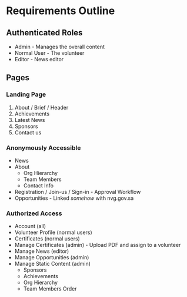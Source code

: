 # Requirements Outline

## Authenticated Roles

- Admin - Manages the overall content
- Normal User - The volunteer
- Editor - News editor

## Pages

### Landing Page
1. About / Brief / Header
2. Achievements
3. Latest News
4. Sponsors
5. Contact us

### Anonymously Accessible
- News
- About
	- Org Hierarchy
	- Team Members
	- Contact Info
- Registration / Join-us / Sign-in - Approval Workflow
- Opportunities - Linked _somehow_ with nvg.gov.sa

### Authorized Access
- Account (all)
- Volunteer Profile (normal users)
- Certificates (normal users)
- Manage Certificates (admin) - Upload PDF and assign to a volunteer
- Manage News (editor)
- Manage Opportunities (admin)
- Manage Static Content (admin)
	- Sponsors
	- Achievements
	- Org Hierarchy
	- Team Members Order

